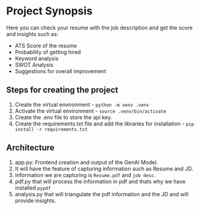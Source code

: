 # Project Synopsis
Here you can check your resume with the job description and get the score and insights such as:
* ATS Score of the resume
* Probability of getting hired
* Keyword analysis
* SWOT Analysis
* Suggestions for overall improvement

## Steps for creating the project
1. Create the virtual environment - ``python -m venv .venv``
2. Activate the virtual environment - ``source .venv/bin/activate``
3. Create the .env file to store the api key.
4. Create the requirements.txt file and add the libraries for installation - ``pip install -r requirements.txt``

## Architecture
1. app.py: Frontend creation and output of the GenAI Model.
2. It will have the feature of capturing information such as Resume and JD.
3. Information we are capturing is ``Resume.pdf`` and ``job desc``.
4. pdf.py that will process the information in pdf and thats why we have installed ``pypdf``
5. analysis.py that will triangulate the pdf information and the JD and will provide insights.
